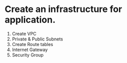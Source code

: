 # Create an infrastructure for application.

1. Create VPC
2. Private & Public Subnets
3. Create Route tables
4. Internet Gateway
5. Security Group